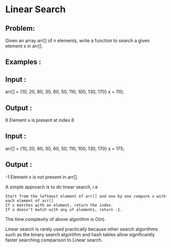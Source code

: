 
# Linear Search

## Problem: 
Given an array arr[] of n elements, write a function to search a given element x in arr[].

## Examples :

## Input : 
arr[] = {10, 20, 80, 30, 60, 50, 
                     110, 100, 130, 170}
          x = 110;
## Output : 
6
Element x is present at index 6

## Input : 
arr[] = {10, 20, 80, 30, 60, 50, 
                     110, 100, 130, 170}
           x = 175;
## Output : 
-1
Element x is not present in arr[].

A simple approach is to do linear search, i.e 

    Start from the leftmost element of arr[] and one by one compare x with each element of arr[]
    If x matches with an element, return the index.
    If x doesn’t match with any of elements, return -1.



The time complexity of above algorithm is O(n).

Linear search is rarely used practically because other search algorithms such as the binary search algorithm and hash tables allow significantly faster searching comparison to Linear search.
